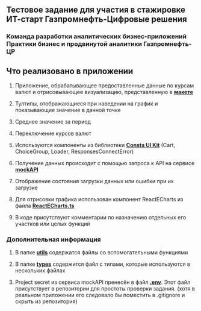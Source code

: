 ## Тестовое задание для участия в стажировке ИТ-старт Газпромнефть-Цифровые решения

### Команда разработки аналитических бизнес-приложений Практики бизнес и продвинутой аналитики Газпромнефть-ЦР

## Что реализовано в приложении

1. Приложение, обрабатывающее предоставленные данные по курсам валют и отрисовывающее визуализацию, представленную в [**макете**](https://www.figma.com/file/CppcOcor3NP1BfrppRgd4a/Test?node-id=0%3A1&mode=dev0)

2. Тултипы, отображающиеся при наведении на график и показывающие значение в данной точке

3. Среднее значение за период

4. Переключение курсов валют

5. Используются компоненты из библиотеки [**Consta UI Kit**](https://consta.design/libs/uikit) (Cart, ChoiceGroup, Loader, ResponsesConnectError)

6. Получение данных происходит с помощью запроса к API на сервисе [**mockAPI**](https://mockapi.io/)

7. Отображение состояния загрузки данных или ошибки при их загрузке

8. Для отрисовки графика использован компонент ReactECharts из файла [**ReactECharts.ts**](./src/components/ReactECharts)

9. В коде присутствуют комментарии по назначению отдельных его участков или целых функций

### Дополнительная информация

1. В папке [**utils**](./src/utils/) содержатся файлы со вспомогательными функциями

2. В папке [**types**](./src/types/) содержится файл с типами, которые используются в нескольких файлах

3. Project secret из сервиса mockAPI пренесён в файл [**.env**](.env). Этот файл присутствует в репозитории для простоты проверки задания. (хотя в реальном приложении его следовало бы поместить в .gitignore и скрыть из репозитория)

